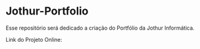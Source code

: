 # Jothur-Portfolio
Esse repositório será dedicado a criação do Portfólio da Jothur Informática.

Link do Projeto Online:
